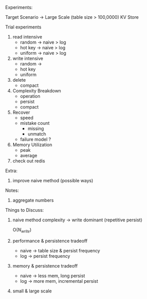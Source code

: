
Experiments:

Target Scenario -> Large Scale (table size > 100,0000) KV Store

Trial experiments
1. read intensive 
    - random -> naive > log
    - hot key -> naive > log
    - uniform -> naive > log
2. write intensive
    - random -> 
    - hot key
    - uniform
3. delete
    - compact 
4. Complexity Breakdown
    - operation
    - persist
    - compact
5. Recover
    - speed
    - mistake count
        - missing
        - unmatch
    - failure model ?
6. Memory Utilization
    - peak
    - average
7. check out redis

Extra:
1. improve naive method (possible ways)

Notes:
1. aggregate numbers

Things to Discuss:
1. naive method complexity -> write dominant (repetitive persist)

    O($N_{write}$)



2. performance & persistence tradeoff
    - naive -> table size & persist frequency
    - log -> persist frequency
3. memory & persistence tradeoff
    - naive -> less mem, long persist
    - log -> more mem, incremental persist
4. small & large scale
